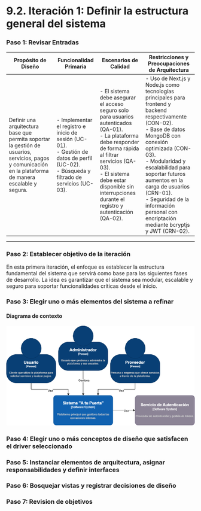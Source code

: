 # 9.2. Iteración 1: Definir la estructura general del sistema

### Paso 1: Revisar Entradas

| **Propósito de Diseño**     | **Funcionalidad Primaria**     | **Escenarios de Calidad**       | **Restricciones y Preocupaciones de Arquitectura**      |
|-----------------------------|--------------------------------|--------------------------------|--------------------------------------------------------|
| Definir una arquitectura base que permita soportar la gestión de usuarios, servicios, pagos y comunicación en la plataforma de manera escalable y segura. | - Implementar el registro e inicio de sesión (UC-01).<br> - Gestión de datos de perfil (UC-02).<br> - Búsqueda y filtrado de servicios (UC-03). | - El sistema debe asegurar el acceso seguro solo para usuarios autenticados (QA-01).<br> - La plataforma debe responder de forma rápida al filtrar servicios (QA-03).<br> - El sistema debe estar disponible sin interrupciones durante el registro y autenticación (QA-02). | - Uso de Next.js y Node.js como tecnologías principales para frontend y backend respectivamente (CON-02).<br> - Base de datos MongoDB con conexión optimizada (CON-03).<br> - Modularidad y escalabilidad para soportar futuros aumentos en la carga de usuarios (CRN-01).<br> - Seguridad de la información personal con encriptación mediante bcryptjs y JWT (CRN-02). |

---

### Paso 2: Establecer objetivo de la iteración

En esta primera iteración, el enfoque es establecer la estructura fundamental del sistema que servirá como base para las siguientes fases de desarrollo. La idea es garantizar que el sistema sea modular, escalable y seguro para soportar funcionalidades críticas desde el inicio.

### Paso 3: Elegir uno o más elementos del sistema a refinar

#### Diagrama de contexto


![Diagrama de contexto](C4.png)

### Paso 4: Elegir uno o más conceptos de diseño que satisfacen el driver seleccionado



### Paso 5: Instanciar elementos de arquitectura, asignar responsabilidades y definir interfaces


### Paso 6: Bosquejar vistas y registrar decisiones de diseño


### Paso 7: Revision de objetivos

